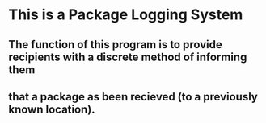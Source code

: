 # This is a Package Logging System
## The function of this program is to provide recipients with a discrete method of informing them 
## that a package as been recieved (to a previously known location).
